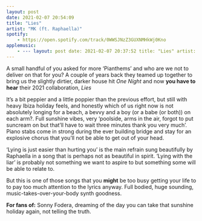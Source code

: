 ```yaml
---
layout: post
date: 2021-02-07 20:54:09
title: "Lies"
artist: "MK (ft. Raphaella)"
spotify: 
    - https://open.spotify.com/track/0WWSJNzZ3GUXNMHkWj0Kno
applemusic: 
    - --- layout: post date: 2021-02-07 20:37:52 title: "Lies" artist: "MK (ft. Raphaella)" spotify:      - https://open.spotify.com/track/0WWSJNzZ3GUXNMHkWj0Kno ---
---
```


A small handful of you asked for more ‘Pianthems’ and who are we not to deliver on that for you? A couple of years back they teamed up together to bring us the slightly dirtier, darker house hit _One Night_ and now **you have to hear** their 2021 collaboration, _Lies_

It’s a bit peppier and a little poppier than the previous effort, but still with heavy Ibiza holiday feels, and honestly which of us right now is not absolutely longing for a beach, a bevvy and a boy (or a babe (or both)) on each arm?. Full sunshine vibes, very ‘poolside, arms in the air, forgot to put suncream on but that’ll have to wait three minutes thank you very much’. Piano stabs come in strong during the ever building bridge and stay for an explosive chorus that you’ll not be able to get out of your head. 

‘Lying is just easier than hurting you’ is the main refrain sung beautifully by Raphaella in a song that is perhaps not as beautiful in spirit. ‘Lying with the liar’ is probably not something we want to aspire to but something some will be able to relate to. 

But this is one of those songs that you **might** be too busy getting your life to to pay too much attention to the lyrics anyway. Full bodied, huge sounding, music-takes-over-your-body synth goodness.

**For fans of:** Sonny Fodera, dreaming of the day you can take that sunshine holiday again, not telling the truth. 

